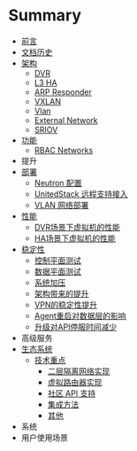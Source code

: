 # Summary

* [前言](README.md)
* [文档历史](src/revision.md)
* [架构](src/architecture/preface.md)
   * [DVR](src/architecture/dvr.md)
   * [L3 HA](src/architecture/l3_ha.md)
   * [ARP Responder](src/architecture/arp_responder.md)
   * [VXLAN](src/architecture/vxlan.md)
   * [Vlan](src/architecture/vlan.md)
   * [External Network](src/architecture/external_network.md)
   * [SRIOV](src/architecture/sriov.md)
* [功能](src/funcs/preface.md)
   * [RBAC Networks](src/funcs/rbac_networks.md)
* 提升
* [部署](deployment/preface.md)
   * [Neutron 配置](neutron_conf.md)
   * [UnitedStack 远程支持接入](deployment/remote_support.md)
   * [VLAN 网络部署](src/deployment/vlan_deployment.md)
* [性能](src/performance/preface.md)
   * [DVR场景下虚拟机的性能](src/performance/dvr.md)
   * [HA场景下虚拟机的性能](src/performance/ha.md)
* [稳定性](src/stability/preface.md)
   * [控制平面测试](src/stability/rally.md)
   * [数据平面测试](src/stability/shaker.md)
   * [系统加压](src/stability/stress.md)
   * [架构带来的提升](src/stability/arch.md)
   * [VPN的稳定性提升](src/stability/vpn.md)
   * [Agent重启对数据层的影响](src/stability/agent_restart.md)
   * [升级对API停服时间减少](src/stability/upgrade.md)
* 高级服务
* [生态系统](src/ecosystem/preface.md)
   * [技术重点](src/ecosystem/technical_concerns.md)
       * [二层隔离网络实现](src/ecosystem/technical_concerns/l2_implementation.md)
       * [虚拟路由器实现](src/ecosystem/technical_concerns/virtual_router.md)
       * [社区 API 支持](src/ecosystem/technical_concerns/community_api.md)
       * [集成方法](src/ecosystem/technical_concerns/integration.md)
       * [其他](src/ecosystem/technical_concerns/others.md)
* 系统
* 用户使用场景

